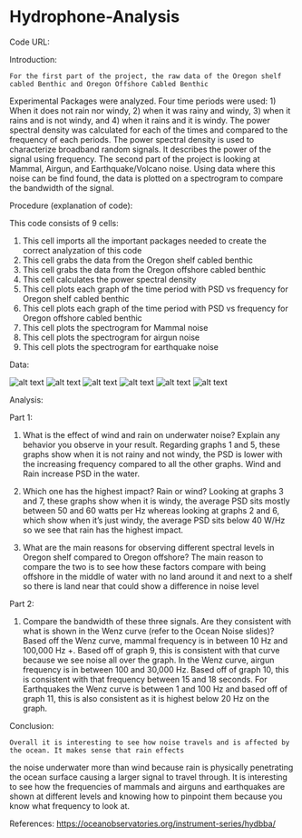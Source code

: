 # Hydrophone-Analysis

Code URL:

Introduction:

	For the first part of the project, the raw data of the Oregon shelf cabled Benthic and Oregon Offshore Cabled Benthic 
  Experimental Packages were analyzed. Four time periods were used: 1) When it does not rain nor windy, 2) when it was rainy and windy, 
  3) when it rains and is not windy, and 4) when it rains and it is windy. The power spectral density was calculated for each of the 
  times and compared to the frequency of each periods. The power spectral density is used to characterize broadband random signals. 
  It describes the power of the signal using frequency.
	The second part of the project is looking at Mammal, Airgun, and Earthquake/Volcano noise. Using data where this noise can be find 
  found, the data is plotted on a spectrogram to compare the bandwidth of the signal.
  
Procedure (explanation of code):

This code consists of 9 cells:
1. This cell imports all the important packages needed to create the correct analyzation of this code
2. This cell grabs the data from the Oregon shelf cabled benthic
3. This cell grabs the data from the Oregon offshore cabled benthic
4. This cell calculates the power spectral density 
5. This cell plots each graph of the time period with PSD vs frequency for Oregon shelf cabled benthic
6. This cell plots each graph of the time period with PSD vs frequency for Oregon offshore cabled benthic
7. This cell plots the spectrogram for Mammal noise
8. This cell plots the spectrogram for airgun noise
9. This cell plots the spectrogram for earthquake noise

Data:

![alt text](https://github.com/stokljos/Hydrophone-Analysis/blob/master/2.JPG)
![alt text](https://github.com/stokljos/Hydrophone-Analysis/blob/master/3.JPG)
![alt text](https://github.com/stokljos/Hydrophone-Analysis/blob/master/4.JPG)
![alt text](https://github.com/stokljos/Hydrophone-Analysis/blob/master/5.JPG)
![alt text](https://github.com/stokljos/Hydrophone-Analysis/blob/master/6.JPG)
![alt text](https://github.com/stokljos/Hydrophone-Analysis/blob/master/324.JPG)

Analysis:

Part 1:
1.	What is the effect of wind and rain on underwater noise? Explain any behavior you observe in your result. 
Regarding graphs 1 and 5, these graphs show when it is not rainy and not windy, the PSD is lower with the increasing 
frequency compared to all the other graphs. Wind and Rain increase PSD in the water.

2.	Which one has the highest impact? Rain or wind? 
Looking at graphs 3 and 7, these graphs show when it is windy, the average PSD sits mostly between 50 and 60 watts per
Hz whereas looking at graphs 2 and 6, which show when it’s just windy, the average PSD sits below 40 W/Hz so we see that rain 
has the highest impact.

3.	What are the main reasons for observing different spectral levels in Oregon shelf compared to Oregon offshore? 
The main reason to compare the two is to see how these factors compare with being offshore in the middle of water with no 
land around it and next to a shelf so there is land near that could show a difference in noise level


Part 2:
1.	Compare the bandwidth of these three signals. Are they consistent with what is shown in the Wenz curve 
(refer to the Ocean Noise slides)? 
Based off the Wenz curve, mammal frequency is in between 10 Hz and 100,000 Hz +. Based off of graph 9, this is 
consistent with that curve because we see noise all over the graph. 
In the Wenz curve, airgun frequency is in between 100 and 30,000 Hz. Based off of graph 10, this is consistent with 
that frequency between 15 and 18 seconds.
For Earthquakes the Wenz curve is between 1 and 100 Hz and based off of graph 11, this is also consistent as it is 
highest below 20 Hz on the graph.

Conclusion:

	Overall it is interesting to see how noise travels and is affected by the ocean. It makes sense that rain effects 
  the noise underwater more than wind because rain is physically penetrating the ocean surface causing a larger signal 
  to travel through. It is interesting to see how the frequencies of mammals and airguns and earthquakes are shown at 
  different levels and knowing how to pinpoint them because you know what frequency to look at.
  
References:
https://oceanobservatories.org/instrument-series/hydbba/

